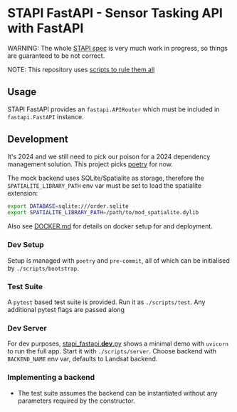 # STAPI FastAPI - Sensor Tasking API with FastAPI

WARNING: The whole [STAPI spec](https://github.com/stapi-spec/stapi-spec) is very much work in progress, so things are
guaranteed to be not correct.

NOTE: This repository uses [scripts to rule them all](https://github.com/github/scripts-to-rule-them-all)

## Usage

STAPI FastAPI provides an `fastapi.APIRouter` which must be included in
`fastapi.FastAPI` instance.

## Development

It's 2024 and we still need to pick our poison for a 2024 dependency management
solution. This project picks [poetry][poetry] for now.

The mock backend uses SQLite/Spatialite as storage, therefore the
`SPATIALITE_LIBRARY_PATH` env var must be set to load the spatialite extension:

```bash
export DATABASE=sqlite:///order.sqlite
export SPATIALITE_LIBRARY_PATH=/path/to/mod_spatialite.dylib
```

Also see [DOCKER.md](./DOCKER.md) for details on docker setup for and deployment.

### Dev Setup

Setup is managed with `poetry` and `pre-commit`, all of which can be initialised
by `./scripts/bootstrap`.

### Test Suite

A `pytest` based test suite is provided. Run it as `./scripts/test`. Any additional
pytest flags are passed along

### Dev Server

For dev purposes, [stapi_fastapi.**dev**.py](./stapi_fastapi/__dev__.py) shows
a minimal demo with `uvicorn` to run the full app. Start it with `./scripts/server`.
Choose backend with `BACKEND_NAME` env var, defaults to Landsat backend.

### Implementing a backend

- The test suite assumes the backend can be instantiated without any parameters
  required by the constructor.

[poetry]: https://python-poetry.org/
